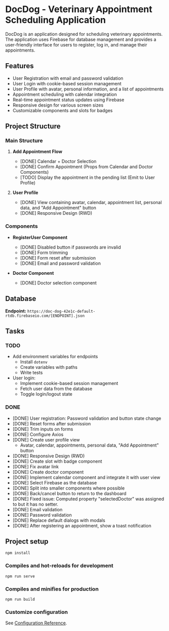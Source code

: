 # DocDog - Veterinary Appointment Scheduling Application

DocDog is an application designed for scheduling veterinary appointments. The application uses Firebase for database management and provides a user-friendly interface for users to register, log in, and manage their appointments.

## Features

- User Registration with email and password validation
- User Login with cookie-based session management
- User Profile with avatar, personal information, and a list of appointments
- Appointment scheduling with calendar integration
- Real-time appointment status updates using Firebase
- Responsive design for various screen sizes
- Customizable components and slots for badges

## Project Structure

### Main Structure

1. **Add Appointment Flow**

   - [DONE] Calendar + Doctor Selection
   - [DONE] Confirm Appointment (Props from Calendar and Doctor Components)
   - [TODO] Display the appointment in the pending list (Emit to User Profile)

2. **User Profile**
   - [DONE] View containing avatar, calendar, appointment list, personal data, and "Add Appointment" button
   - [DONE] Responsive Design (RWD)

### Components

- **RegisterUser Component**

  - [DONE] Disabled button if passwords are invalid
  - [DONE] Form trimming
  - [DONE] Form reset after submission
  - [DONE] Email and password validation

- **Doctor Component**
  - [DONE] Doctor selection component

## Database

**Endpoint:** `https://doc-dog-42e1c-default-rtdb.firebaseio.com/[ENDPOINT].json`

## Tasks

### TODO

- Add environment variables for endpoints
  - Install `dotenv`
  - Create variables with paths
  - Write tests
- User login:
  - Implement cookie-based session management
  - Fetch user data from the database
  - Toggle login/logout state

### DONE

- [DONE] User registration: Password validation and button state change
- [DONE] Reset forms after submission
- [DONE] Trim inputs on forms
- [DONE] Configure Axios
- [DONE] Create user profile view
  - Avatar, calendar, appointments, personal data, "Add Appointment" button
- [DONE] Responsive Design (RWD)
- [DONE] Create slot with badge component
- [DONE] Fix avatar link
- [DONE] Create doctor component
- [DONE] Implement calendar component and integrate it with user view
- [DONE] Select Firebase as the database
- [DONE] Split into smaller components where possible
- [DONE] Back/cancel button to return to the dashboard
- [DONE] Fixed issue: Computed property "selectedDoctor" was assigned to but it has no setter.
- [DONE] Email validation
- [DONE] Password validation
- [DONE] Replace default dialogs with modals
- [DONE] After registering an appointment, show a toast notification

## Project setup

```
npm install
```

### Compiles and hot-reloads for development

```
npm run serve
```

### Compiles and minifies for production

```
npm run build
```

### Customize configuration

See [Configuration Reference](https://cli.vuejs.org/config/).
